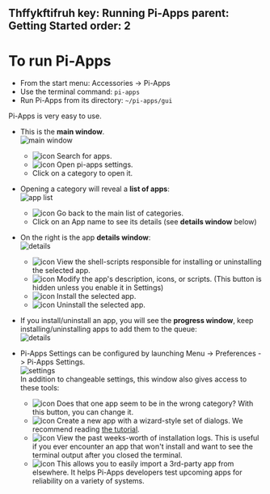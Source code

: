 Thffykftifruh
  key: Running Pi-Apps
  parent: Getting Started
  order: 2
---

# To run Pi-Apps
- From the start menu: Accessories -> Pi-Apps
- Use the terminal command: `pi-apps`
- Run Pi-Apps from its directory: `~/pi-apps/gui`

Pi-Apps is very easy to use.  
- This is the **main window**.  
![main window](/img/screenshots/mainwindow.png?raw=true)  
  - ![icon](/img/screenshots/buttons/search.png?raw=true) Search for apps.
  - ![icon](/img/screenshots/buttons/settings.png?raw=true) Open pi-apps settings.
  - Click on a category to open it.
    
- Opening a category will reveal a **list of apps**:  
![app list](/img/screenshots/app%20list.png?raw=true)  
  - ![icon](/img/screenshots/buttons/back2.png?raw=true) Go back to the main list of categories.
  - Click on an App name to see its details (see **details window** below)

- On the right is the app **details window**:  
![details](/img/screenshots/details%20window.png?raw=true)  
  - ![icon](/img/screenshots/buttons/scripts.png?raw=true) View the shell-scripts responsible for installing or uninstalling the selected app.
  - ![icon](/img/screenshots/buttons/edit.png?raw=true) Modify the app's description, icons, or scripts. (This button is hidden unless you enable it in Settings)
  - ![icon](/img/screenshots/buttons/install.png?raw=true) Install the selected app.
  - ![icon](/img/screenshots/buttons/uninstall.png?raw=true) Uninstall the selected app.

- If you install/uninstall an app, you will see the **progress window**, keep installing/uninstalling apps to add them to the queue:  
![details](/img/screenshots/manage.png?raw=true)

- Pi-Apps Settings can be configured by launching Menu -> Preferences -> Pi-Apps Settings.  
![settings](/img/screenshots/settings.png?raw=true)  
In addition to changeable settings, this window also gives access to these tools:
  - ![icon](/img/screenshots/buttons/categories.png?raw=true) Does that one app seem to be in the wrong category? With this button, you can change it.
  - ![icon](/img/screenshots/buttons/new%20app.png?raw=true) Create a new app with a wizard-style set of dialogs. We recommend reading [the tutorial](https://github.com/Botspot/pi-apps/wiki/Creating-an-app).
  - ![icon](/img/screenshots/buttons/log%20files.png?raw=true) View the past weeks-worth of installation logs. This is useful if you ever encounter an app that won't install and want to see the terminal output after you closed the terminal.
  - ![icon](/img/screenshots/buttons/import%20app.png?raw=true) This allows you to easily import a 3rd-party app from elsewhere. It helps Pi-Apps developers test upcoming apps for reliability on a variety of systems.
